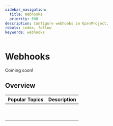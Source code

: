 ```yaml
---
sidebar_navigation:
  title: Webhooks
  priority: 600
description: Configure webhooks in OpenProject.
robots: index, follow
keywords: webhooks
---
```

# Webhooks

Coming soon!

## Overview

| Popular Topics | Description |
| -------------- | :---------- |
|                |             |
|                |             |
|                |             |
|                |             |
|                |             |
|                |             |
|                |             |
|                |             |
|                |             |

